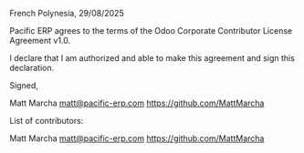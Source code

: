 French Polynesia, 29/08/2025

Pacific ERP agrees to the terms of the Odoo Corporate Contributor License
Agreement v1.0.

I declare that I am authorized and able to make this agreement and sign this
declaration.

Signed,

Matt Marcha matt@pacific-erp.com https://github.com/MattMarcha

List of contributors:

Matt Marcha matt@pacific-erp.com https://github.com/MattMarcha